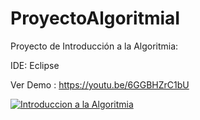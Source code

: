 # ProyectoAlgoritmiaI
Proyecto de Introducción a la Algoritmia:

IDE: Eclipse

Ver Demo : https://youtu.be/6GGBHZrC1bU


[![Introduccion a la Algoritmia](https://img.youtube.com./vi/6GGBHZrC1bU/0.jpg)](https://www.youtube.com/watch?v=6GGBHZrC1bU)
